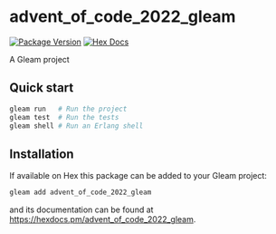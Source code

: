 # advent_of_code_2022_gleam

[![Package Version](https://img.shields.io/hexpm/v/advent_of_code_2022_gleam)](https://hex.pm/packages/advent_of_code_2022_gleam)
[![Hex Docs](https://img.shields.io/badge/hex-docs-ffaff3)](https://hexdocs.pm/advent_of_code_2022_gleam/)

A Gleam project

## Quick start

```sh
gleam run   # Run the project
gleam test  # Run the tests
gleam shell # Run an Erlang shell
```

## Installation

If available on Hex this package can be added to your Gleam project:

```sh
gleam add advent_of_code_2022_gleam
```

and its documentation can be found at <https://hexdocs.pm/advent_of_code_2022_gleam>.
